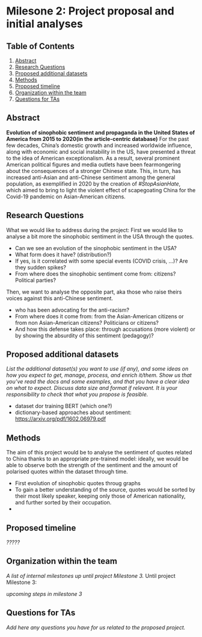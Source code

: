 # Milesone 2: Project proposal and initial analyses

## Table of Contents
1. [Abstract](#Abstract)
2. [Research Questions](#Research-Questions)
3. [Proposed additional datasets](#Proposed-additional-datasets)
4. [Methods](#Methods)
5. [Proposed timeline](#Proposed-timeline)
6. [Organization within the team](#Organization-within-the-team)
7. [Questions for TAs](#Questions-for-TAs)


## Abstract
**Evolution of sinophobic sentiment and propaganda in the United States of America from 2015 to 2020(in the article-centric database)** 
For the past few decades, China’s domestic growth and increased worldwide influence, along with economic and social instability in the US, have presented a threat to the idea of American exceptionalism. As a result, several prominent American political figures and media outlets have been fearmongering about the consequences of a stronger Chinese state. This, in turn, has increased anti-Asian and anti-Chinese sentiment among the general population, as exemplified in 2020 by the creation of *#StopAsianHate*, which aimed to bring to light the violent effect of scapegoating China for the Covid-19 pandemic on Asian-American citizens.

## Research Questions 
What we would like to address during the project:
First we would like to analyse a bit more the sinophobic sentiment in the USA through the quotes.
* Can we see an evolution of the sinophobic sentiment in the USA?
* What form does it have? (distribution?)
* If yes, is it correlated with some special events (COVID crisis, ...)? Are they sudden spikes?
* From where does the sinophobic sentiment come from: citizens? Political parties?

Then, we want to analyse the opposite part, aka those who raise theirs voices against this anti-Chinese sentiment.
* who has been advocating for the anti-racism?
* From where does it come from: from the Asian-American citizens or from non Asian-American citizens? Politicians or citizens?
* And how this defense takes place: through accusations (more violent) or by showing the absurdity of this sentiment (pedagogy)?

## Proposed additional datasets 
*List the additional dataset(s) you want to use (if any), and some ideas on how you expect to get, manage, process, and enrich it/them. Show us that you’ve read the docs and some examples, and that you have a clear idea on what to expect. Discuss data size and format if relevant. It is your responsibility to check that what you propose is feasible.*
- dataset dor training BERT (which one?)
- dictionary-based approaches about sentiment: https://arxiv.org/pdf/1602.06979.pdf
## Methods
The aim of this project would be to analyse the sentiment of quotes related to China thanks to an appropriate pre-trained model: ideally, we would be able to observe both the strength of the sentiment and the amount of polarised quotes within the dataset through time. 
* First evolution of sinophobic quotes throug graphs
* To gain a better understanding of the source, quotes would be sorted by their most likely speaker, keeping only those of American nationality, and further sorted by their occupation.
* 

## Proposed timeline
*?????*

## Organization within the team 
*A list of internal milestones up until project Milestone 3.*
Until project Milestone 3:

*upcoming steps in milestone 3*

## Questions for TAs 
*Add here any questions you have for us related to the proposed project.*
